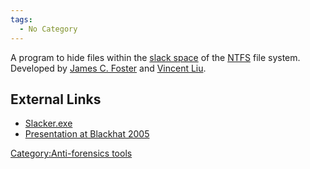 ```yaml
---
tags:
  - No Category
---
```

A program to hide files within the [slack space](slack_space.md)
of the [NTFS](ntfs.md) file system. Developed by [James C.
Foster](james_c._foster.md) and [Vincent
Liu](vincent_liu.md).

## External Links

- [Slacker.exe](http://metasploit.com/data/antiforensics/slacker.exe)
- [Presentation at Blackhat
  2005](http://www.blackhat.com/presentations/bh-usa-05/bh-us-05-foster-liu-update.pdf)

[Category:Anti-forensics
tools](category:anti-forensics_tools.md)